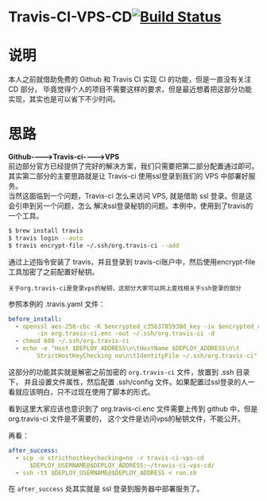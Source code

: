 Travis-CI-VPS-CD[![Build Status][travis-image]][travis-url]
================

# 说明
本人之前就借助免费的 Github 和 Travis CI 实现 CI 的功能，但是一直没有关注 CD 部分，
毕竟觉得个人的项目不需要这样的要求，但是最近想着把这部分功能实现，其实也是可以省下不少时间。

# 思路    
**Github---->Travis-ci---->VPS**  
前边部分官方已经提供了完好的解决方案，我们只需要把第二部分配置通过即可。其实第二部分的主要思路就是让 
Travis-ci 使用ssl登录到我们的 VPS 中部署好服务。  
当然这面临到一个问题，Travis-ci 怎么来访问 VPS, 就是借助 ssl 登录。但是这会引申到另一个问题，怎么
解决ssl登录秘钥的问题。本例中，使用到了travis的一个工具。    

```bash
$ brew install travis 
$ travis login --auto 
$ travis encrypt-file ~/.ssh/org.travis-ci --add 
```

通过上述指令安装了 travis，并且登录到 travis-ci账户中，然后使用encrypt-file工具加密了之前配置好秘钥。         

`关于org.travis-ci是登录vps的秘钥，这部分大家可以网上查找相关于ssh登录的部分`

参照本例的 .travis.yaml 文件：

```yaml
before_install:
  - openssl aes-256-cbc -K $encrypted_c35b3785930d_key -iv $encrypted_c35b3785930d_iv
        -in org.travis-ci.enc -out ~/.ssh/org.travis-ci -d
  - chmod 600 ~/.ssh/org.travis-ci
  - echo -e "Host $DEPLOY_ADDRESS\n\tHostName $DEPLOY_ADDRESS\n\t
        StrictHostKeyChecking no\n\tIdentityFile ~/.ssh/org.travis-ci" >> ~/.ssh/config
```
这部分的功能其实就是解密之前加密的 `org.travis-ci` 文件，放置到 .ssh 目录下，
并且设置文件属性，然后配置 .ssh/config 文件。如果配置过ssl登录的人一看就应该明白，只不过现在使用了脚本的形式。

看到这里大家应该也意识到了 org.travis-ci.enc 文件需要上传到 github 中，但是 org.travis-ci 文件是不需要的，
这个文件是访问vps的秘钥文件，不能公开。

再看：
```yaml
after_success:
  - scp -o stricthostkeychecking=no -r travis-ci-vps-cd
      $DEPLOY_USERNAME@$DEPLOY_ADDRESS:~/travis-ci-vps-cd/
  - ssh -tt $DEPLOY_USERNAME@$DEPLOY_ADDRESS < run.sh
```
在 `after_success` 处其实就是 ssl 登录到服务器中部署服务了。


[travis-image]: https://travis-ci.org/KevinBaiSg/Travis-CI-VPS-CD.svg?branch=master
[travis-url]: https://travis-ci.org/KevinBaiSg/Travis-CI-VPS-CD




